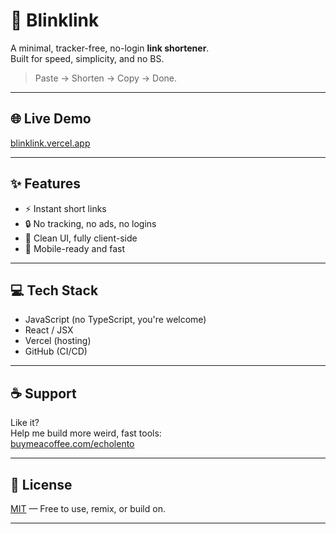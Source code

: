 # 🔗 Blinklink

A minimal, tracker-free, no-login **link shortener**.  
Built for speed, simplicity, and no BS.

> Paste → Shorten → Copy → Done.

---

## 🌐 Live Demo
[blinklink.vercel.app](https://blinklink.vercel.app)  

---

## ✨ Features
- ⚡ Instant short links
- 🔒 No tracking, no ads, no logins
- 🧠 Clean UI, fully client-side
- 📱 Mobile-ready and fast

---

## 💻 Tech Stack
- JavaScript (no TypeScript, you're welcome)
- React / JSX
- Vercel (hosting)
- GitHub (CI/CD)

---

## ☕ Support
Like it?  
Help me build more weird, fast tools:  
[buymeacoffee.com/echolento](https://buymeacoffee.com/echolento)

---

## 🪪 License
[MIT](LICENSE) — Free to use, remix, or build on.

---

